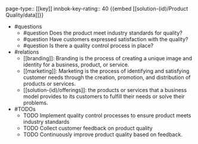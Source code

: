page-type:: [[key]]
innbok-key-rating:: 40
{{embed [[solution-(id)/Product Quality/data]]}}
- #questions
  - #question Does the product meet industry standards for quality?
  - #question Have customers expressed satisfaction with the quality?
  - #question Is there a quality control process in place?
- #relations
  - [[branding]]: Branding is the process of creating a unique image and identity for a business, product, or service.
  - [[marketing]]: Marketing is the process of identifying and satisfying customer needs through the creation, promotion, and distribution of products or services.
  - [[solution-(id)/offerings]]: the products or services that a business model provides to its customers to fulfill their needs or solve their problems.
- #TODOs
  - TODO Implement quality control processes to ensure product meets industry standards
  - TODO  Collect customer feedback on product quality
  - TODO  Continuously improve product quality based on feedback.



